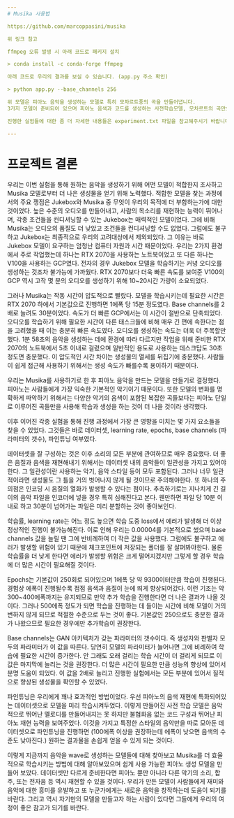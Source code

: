 ```yaml
---
# Musika 사용법

https://github.com/marcoppasini/musika

위 링크 참고

ffmpeg 오류 발생 시 아래 코드로 패키지 설치

> conda install -c conda-forge ffmpeg

아래 코드로 우리의 결과를 보실 수 있습니다. (app.py 주소 확인)

> python app.py --base_channels 256 

위 모델은 피아노 음악을 생성하는 모델로 특히 모차르트풍의 곡을 만들어냅니다.  
3가지 모델이 준비되어 있으며 피아노 음색과 코드를 생성하는 사전학습모델, 모차르트의 곡만으로 학습된 모델, 사전학습모델에 모차르트의 곡을 파인튜닝한 모델입니다.  

진행한 실험들에 대한 좀 더 자세한 내용들은 experiment.txt 파일을 참고해주시기 바랍니다.

---
```


# 프로젝트 결론

우리는 이번 실험을 통해 원하는 음악을 생성하기 위해 어떤 모델이 적합한지 조사하고 Musika 모델로부터 더 나은 생성물을 얻기 위해 노력했다.  적합한 모델을 찾는 과정에서의 주요 쟁점은 Jukebox와 Musika 중 무엇이 우리의 목적에 더 부합하는가에 대한 것이었다. 높은 수준의 오디오를 만들어내고, 사람의 목소리를 재현하는 능력이 뛰어나며, 각종 조건들을 컨디셔닝할 수 있는 Jukebox는 매력적인 모델이었다. 그에 비해 Musika는 오디오의 품질도 더 낮았고 조건들을 컨디셔닝할 수도 없었다. 그럼에도 불구하고 Jukebox는 최종적으로 우리의 고려대상에서 제외되었다. 그 이유는 바로 Jukebox 모델이 요구하는 엄청난 컴퓨터 자원과 시간 때문이었다. 우리는 2가지 환경에서 주로 작업했는데 하나는 RTX 2070을 사용하는 노트북이었고 또 다른 하나는 V100을 사용하는 GCP였다. 전자의 경우 Jukebox 모델을 학습하기는 커녕 오디오를 생성하는 것조차 불가능에 가까웠다. RTX 2070보다 더욱 빠른 속도를 보여준  V100의 GCP 역시 고작 몇 분의 오디오를 생성하기 위해 10~20시간 가량이 소요되었다.

 그러나 Musika는 작동 시간이 압도적으로 빨랐다. 모델을 학습시키는데 필요한 시간은 RTX 2070 하에서 기본값으로 진행하면 1에폭 당 15분 정도였다. Base channels를 2배로 늘려도 30분이었다. 속도가 더 빠른 GCP에서는 이 시간이 절반으로 단축되었다. 오디오를 학습하기 위해 필요한 시간이 다른 태스크들에 비해 매우 긴 편에 속한다는 점을 고려했을 때 이는 충분히 빠른 속도였다. 오디오를 생성하는 속도는 더욱 더 주목할만했다. 1분 58초의 음악을 생성하는 데에 환경에 따라 다르지만 작업을 위해 준비한 RTX 2070의 노트북에서 5초 이내로 걸렸으며 일반적인 용도로 사용하는 데스크탑도 30초 정도면 충분했다. 이 압도적인 시간 차이는 생성물의 열세를 뒤집기에 충분했다. 사람들이 쉽게 접근해 사용하기 위해서는 생성 속도가 빠를수록 용이하기 때문이다.

 우리는 Musika를 사용하기로 한 후 피아노 음악을 만드는 모델을 만들기로 결정했다. 피아노는 사람들에게 가장 익숙한 기본적인 악기이기 때문이다. 또한 모델의 변화를 명확하게 파악하기 위해서는 다양한 악기의 음색이 포함된 복잡한 곡들보다는 피아노 단일로 이루어진 곡들만을 사용해 학습과 생성을 하는 것이 더 나을 것이라 생각했다.

 이후 이어진 각종 실험을 통해 진행 과정에서 가장 큰 영향을 미치는 몇 가지 요소들을 찾을 수 있었다. 그것들은 바로 데이터셋, learning rate, epochs, base channels (파라미터의 갯수), 파인튜닝 여부였다.

 데이터셋을 잘 구성하는 것은 이후 소리의 모든 부분에 관여하므로 매우 중요했다. 더 좋은 음질과 음색을 재현해내기 위해서는 데이터셋 내의 음악들이 일관성을 가지고 있어야한다. 그 일관성이란 사용하는 악기, 음악 스타일 등이 모두 포함된다. 그러나 너무 일관적이라면 생성물도 그 틀을 거의 벗어나지 않게 될 것이므로 주의해야한다. 또 하나의 주의점은 인코딩 시 음질의 열화가 발생할 수 있다는 점이다. 추측하기로는 지나치게 긴 길이의 음악 파일을 인코더에 넣을 경우 특히 심해진다고 본다. 웬만하면 파일 당 10분 이내로 하고 30분이 넘어가는 파일은 미리 분할하는 것이 좋아보인다.

 학습률, learning rate는 어느 정도 높으면 학습 도중 loss에서 에러가 발생해 더 이상 정상적인 진행이 불가능해진다. 이로 인해 우리는 0.00004를 기본적으로 썼으며 base channels 값을 늘릴 땐 그에 반비례하여 더 작은 값을 사용했다. 그럼에도 불구하고 에러가 발생할 위험이 있기 때문에 체크포인트에 저장되는 폴더를 잘 살펴봐야한다. 물론 학습률을 더 낮게 한다면 에러가 발생할 위험은 크게 떨어지겠지만 그렇게 할 경우 학습에 더 많은 시간이 필요해질 것이다.

 Epochs는 기본값이 250회로 되어있으며 1에폭 당 약 9300이터만큼 학습이 진행된다. 경험상 에폭이 진행될수록 점점 음색과 음질이 눈에 띄게 향상되어갔다. 이런 기조는 약 300~400에폭까지는 유지되므로 만약 추가 학습을 진행한다면 더 나은 결과가 나올 것이다. 그러나 500에폭 정도가 되면 학습을 진행하는 데 들이는 시간에 비해 모델이 거의 변하지 않게 되므로 적절한 수준으로 두는 것이 좋다. 기본값인 250으로도 충분한 결과가 나왔으므로 필요한 경우에만 추가학습이 권장한다.

 Base channels는 GAN 아키텍처가 갖는 파라미터의 갯수이다. 즉 생성자와 판별자 모두의 파라미터가 이 값을 따른다. 당연히 모델의 파라미터가 늘어나면 그에 비례하여 학습에 필요한 시간이 증가한다. 안 그래도 오래 걸리는 학습 시간이 더 걸리게 되므로 이 값은 마지막에 늘리는 것을 권장한다. 더 많은 시간이 필요한 만큼 성능의 향상에 있어서 분명 도움이 되었다. 이 값을 2배로 늘리고 진행한 실험에서는 모든 부분에 있어서 질적으로 향상된 생성물을 확인할 수 있었다.

 파인튜닝은 우리에게 꽤나 효과적인 방법이었다. 우선 피아노의 음색 재현에 특화되어있는 데이터셋으로 모델을 미리 학습시켜두었다. 이렇게 만들어진 사전 학습 모델은 음악적으로 뛰어난 멜로디를 만들어내지는 못 하지만 불협화음 없는 코드 구성과 뛰어난 피아노 재현 능력을 보여주었다. 이것을 가지고 특정한 스타일의 음악만을 따로 모아둔 데이터셋으로 파인튜닝을 진행하면 (100에폭 이상을 권장하는데 에폭이 낮으면 음색의 수준도 낮아진다.) 원하는 결과물을 손쉽게 얻을 수 있게 되는 것이다.

 이렇게 지금까지 음악을 wave로 생성하는 모델들에 대해 찾아보고 Musika를 더 효율적으로 학습시키는 방법에 대해 알아보았으며 쉽게 사용 가능한 피아노 생성 모델을 만들어 보았다. 데이터셋만 다르게 준비한다면 피아노 뿐만 아니라 다른 악기의 소리, 합주, 또는 전자음 등 역시 재현할 수 있을 것이다. 우리가 만든 모델이 사람들에게 재미와 음악에 대한 흥미를 유발하고 또 누군가에게는 새로운 음악을 창작하는데 도움이 되기를 바란다. 그리고 역시 자기만의 모델을 만들고자 하는 사람이 있다면 그들에게 우리의 여정이 좋은 참고가 되기를 바란다.
